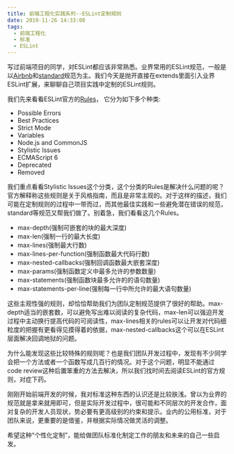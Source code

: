 ```yaml
---
title: 前端工程化实践系列--ESLint定制规则
date: 2019-11-26 14:33:08
tags:
  - 前端工程化
  - 标准
  - ESLint
---
```

写过前端项目的同学，对ESLint都应该非常熟悉。业界常用的ESLint规范，一般是以[Airbnb](https://github.com/airbnb/javascript)和[standard](https://github.com/standard/standard)规范为主。我们今天是抛开直接在extends里面引入业界ESLint扩展，来聊聊自己项目实践中定制的ESLint规则。

我们先来看看ESLint官方的[Rules](https://eslint.org/docs/rules/)， 它分为如下多个种类:
  - Possible Errors
  - Best Practices
  - Strict Mode
  - Variables
  - Node.js and CommonJS
  - Stylistic Issues
  - ECMAScript 6
  - Deprecated
  - Removed
<!-- more -->
我们重点看看Stylistic Issues这个分类，这个分类的Rules是解决什么问题的呢？官方解释称这些规则是关于风格指南，而且是非常主观的。对于这样的描述，我们可能在定制规则的过程中一带而过，而其他最佳实践和一些避免潜在错误的规范，standard等规范又帮我们做了。别着急，我们看看这几个Rules。

  - max-depth(强制可嵌套的块的最大深度)
  - max-len(强制一行的最大长度)
  - max-lines(强制最大行数)
  - max-lines-per-function(强制函数最大代码行数)
  - max-nested-callbacks(强制回调函数最大嵌套深度)
  - max-params(强制函数定义中最多允许的参数数量)
  - max-statements(强制函数块最多允许的的语句数量)
  - max-statements-per-line(强制每一行中所允许的最大语句数量)

这些主观性强的规则，却恰恰帮助我们为团队定制规范提供了很好的帮助。max-depth适当的嵌套数，可以避免写出难以阅读的复杂代码，max-len可以强迫开发过程中主动换行提高代码的可阅读性，max-lines相关的rules可以让开发对代码细粒度的把握有更看得见摸得着的依据，max-nested-callbacks这个可以在ESLint层面解决回调地狱的问题。

为什么能发现这些比较特殊的规则呢？也是我们团队开发过程中，发现有不少同学会把一个方法或者一个函数写成几百行的情况。对于这个问题，明显不能通过code review这种后置笨重的方法去解决，所以我们找时间去阅读ESLint的官方规则，对症下药。

刚刚开始前端开发的时候，我对标准这种东西的认识还是比较肤浅。曾以为业界的规范就是拿来就用即可，但是实际开发过程中，很可能和不同层次的开发合作，面对复杂的开发人员现状，势必要有更高级别的约束和提示。业内的公用标准，对于团队来说，更重要的是借鉴，并根据实际情况做灵活的调整。

希望这种“个性化定制”，能给做团队标准化制定工作的朋友和未来的自己一些启发。
